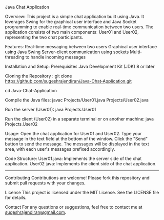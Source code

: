 Java Chat Application

Overview:
This project is a simple chat application built using Java. It leverages Swing for the graphical user interface and Java Socket programming to enable real-time communication between two users. The application consists of two main components: User01 and User02, representing the two chat participants.

Features:
Real-time messaging between two users
Graphical user interface using Java Swing
Server-client communication using sockets
Multi-threading to handle incoming messages

Installation and Setup:
Prerequisites
Java Development Kit (JDK) 8 or later

Cloning the Repository :
git clone https://github.com/sugeshrajendiran/Java-Chat-Application.git

cd Java-Chat-Application


Compile the Java files:
javac Projects/User01.java Projects/User02.java

Run the server (User01):
java Projects.User01

Run the client (User02) in a separate terminal or on another machine:
java Projects.User02

Usage:
Open the chat application for User01 and User02.
Type your message in the text field at the bottom of the window.
Click the "Send" button to send the message.
The messages will be displayed in the text area, with each user's messages prefixed accordingly.

Code Structure:
User01.java: Implements the server side of the chat application.
User02.java: Implements the client side of the chat application.

*****************************************************************************************************************************
Contributing
Contributions are welcome! Please fork this repository and submit pull requests with your changes.

License
This project is licensed under the MIT License. See the LICENSE file for details.

Contact
For any questions or suggestions, feel free to contact me at sugeshrajendiran@gmail.com.
